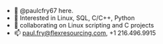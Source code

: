 - 👋 @paulcfry67 here.
- 👀 Interested in Linux, SQL, C/C++, Python
- 💞️ collaborating on Linux scripting and C projects
- 📫 paul.fry@flexresourcing.com, +1 216.496.9915

<!---
paulcfry67/paulcfry67 is a ✨ special ✨ repository because its `README.md` (this file) appears on your GitHub profile.
You can click the Preview link to take a look at your changes.
--->
